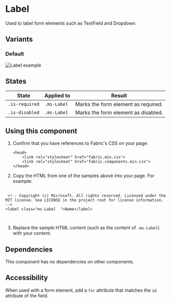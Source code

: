 # Label
Used to label form elements such as TextField and Dropdown.

## Variants

### Default


![Label example](https://raw.githubusercontent.com/OfficeDev/office-ui-fabric-js/master/ghdocs/component_images/Label-disabled.png)


## States
State | Applied to | Result
 --- | --- | ---
`.is-required` | `.ms-Label` | Marks the form element as required.
`.is-disabled` | `.ms-Label` | Marks the form element as disabled.

## Using this component
1. Confirm that you have references to Fabric's CSS on your page:
    ```
    <head>
        <link rel="stylesheet" href="fabric.min.css">
        <link rel="stylesheet" href="fabric.components.min.css">
    </head>
    ```
2. Copy the HTML from one of the samples above into your page. For example:

<pre>
    <code>
 &lt;!-- Copyright (c) Microsoft. All rights reserved. Licensed under the MIT license. See LICENSE in the project root for license information. --&gt;
&lt;label class&#x3D;&quot;ms-Label  &quot;&gt;Name&lt;/label&gt;

    </code>
</pre>

3. Replace the sample HTML content (such as the content of `.ms-Label`) with your content.

## Dependencies
This component has no dependencies on other components.

## Accessibility
When used with a form element, add a `for` attribute that matches the `id` attribute of the field.
